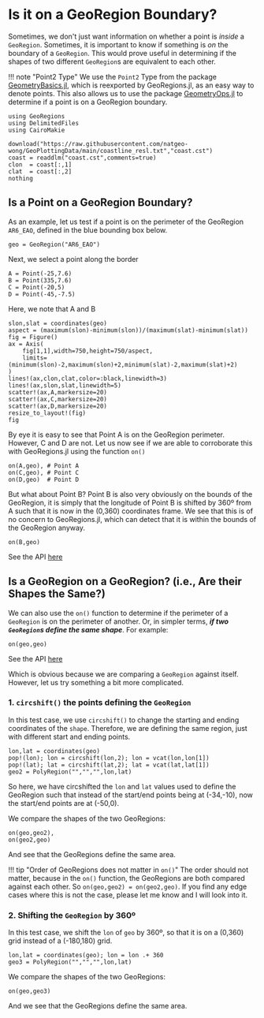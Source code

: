 # Is it on a GeoRegion Boundary?

Sometimes, we don't just want information on whether a point is _inside_ a `GeoRegion`. Sometimes, it is important to know if something is _on_ the boundary of a `GeoRegion`. This would prove useful in determining if the shapes of two different `GeoRegion`s are equivalent to each other.

!!! note "Point2 Type"
    We use the `Point2` Type from the package [GeometryBasics.jl](https://github.com/JuliaGeometry/GeometryBasics.jl), which is reexported by GeoRegions.jl, as an easy way to denote points.  This also allows us to use the package [GeometryOps.jl](https://github.com/JuliaGeo/GeometryOps.jl) to determine if a point is on a GeoRegion boundary.

```@example ison
using GeoRegions
using DelimitedFiles
using CairoMakie

download("https://raw.githubusercontent.com/natgeo-wong/GeoPlottingData/main/coastline_resl.txt","coast.cst")
coast = readdlm("coast.cst",comments=true)
clon  = coast[:,1]
clat  = coast[:,2]
nothing
```

## Is a Point on a GeoRegion Boundary?

As an example, let us test if a point is on the perimeter of the GeoRegion `AR6_EAO`, defined in the blue bounding box below.

```@example ison
geo = GeoRegion("AR6_EAO")
```

Next, we select a point along the border
```@example ison
A = Point(-25,7.6)
B = Point(335,7.6)
C = Point(-20,5)
D = Point(-45,-7.5)
```

Here, we note that A and B 

```@example ison
slon,slat = coordinates(geo)
aspect = (maximum(slon)-minimum(slon))/(maximum(slat)-minimum(slat))
fig = Figure()
ax = Axis(
    fig[1,1],width=750,height=750/aspect,
    limits=(minimum(slon)-2,maximum(slon)+2,minimum(slat)-2,maximum(slat)+2)
)
lines!(ax,clon,clat,color=:black,linewidth=3)
lines!(ax,slon,slat,linewidth=5)
scatter!(ax,A,markersize=20)
scatter!(ax,C,markersize=20)
scatter!(ax,D,markersize=20)
resize_to_layout!(fig)
fig
```

By eye it is easy to see that Point A is on the GeoRegion perimeter.  However, C and D are not.  Let us now see if we are able to corroborate this with GeoRegions.jl using the function `on()`

```@example ison
on(A,geo), # Point A
on(C,geo), # Point C
on(D,geo)  # Point D
```

But what about Point B?  Point B is also very obviously on the bounds of the GeoRegion, it is simply that the longitude of Point B is shifted by 360º from A such that it is now in the (0,360) coordinates frame.  We see that this is of no concern to GeoRegions.jl, which can detect that it is within the bounds of the GeoRegion anyway.

```@example ison
on(B,geo)
```

See the API [here](/api/isinon#GeoRegions.on-Tuple{Point2{%3C:Real},%20GeoRegion})

## Is a GeoRegion on a GeoRegion? (i.e., Are their Shapes the Same?)

We can also use the `on()` function to determine if the perimeter of a `GeoRegion` is on the perimeter of another. Or, in simpler terms, **_if two `GeoRegion`s define the same shape_**. For example:

```@example ison
on(geo,geo)
```

See the API [here](/api/isinon#GeoRegions.on-Tuple{GeoRegion,%20GeoRegion})

Which is obvious because we are comparing a `GeoRegion` against itself. However, let us try something a bit more complicated.

### 1. `circshift()` the points defining the `GeoRegion`

In this test case, we use `circshift()` to change the starting and ending coordinates of the `shape`. Therefore, we are defining the same region, just with different start and ending points.

```@example ison
lon,lat = coordinates(geo)
pop!(lon); lon = circshift(lon,2); lon = vcat(lon,lon[1])
pop!(lat); lat = circshift(lat,2); lat = vcat(lat,lat[1])
geo2 = PolyRegion("","","",lon,lat)
```

So here, we have circshifted the `lon` and `lat` values used to define the GeoRegion such that instead of the start/end points being at (-34,-10), now the start/end points are at (-50,0).

We compare the shapes of the two GeoRegions:
```@example ison
on(geo,geo2),
on(geo2,geo)
```

And see that the GeoRegions define the same area.

!!! tip "Order of GeoRegions does not matter in `on()`"
    The order should not matter, because in the `on()` function, the GeoRegions are both compared against each other. So `on(geo,geo2) = on(geo2,geo)`. If you find any edge cases where this is not the case, please let me know and I will look into it.

### 2. Shifting the `GeoRegion` by 360º

In this test case, we shift the `lon` of `geo` by 360º, so that it is on a (0,360) grid instead of a (-180,180) grid.

```@example ison
lon,lat = coordinates(geo); lon = lon .+ 360
geo3 = PolyRegion("","","",lon,lat)
```

We compare the shapes of the two GeoRegions:
```@example ison
on(geo,geo3)
```

And we see that the GeoRegions define the same area.